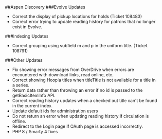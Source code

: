 ##Aspen Discovery
###Evolve Updates
- Correct the display of pickup locations for holds (Ticket 108483)
- Correct error trying to update reading history for patrons that no longer exist in Evolve.  

###Indexing Updates
- Correct grouping using subfield m and p in the uniform title. (Ticket 108791)

###Other Updates
- Fix showing error messages from OverDrive when errors are encountered with download links, read online, etc. 
- Correct showing Hoopla titles when titleTitle is not available for a title in a series.
- Return data rather than throwing an error if no id is passed to the getBasicItemInfo API.
- Correct reading history updates when a checked out title can't be found in the current index. 
- Update default ids for administration users
- Do not return an error when updating reading history if circulation is offline.
- Redirect to the Login page if OAuth page is accessed incorrectly. 
- PHP 8 / Smarty 4 fixes
